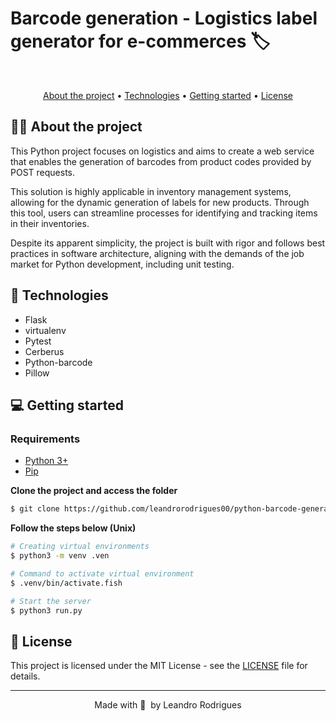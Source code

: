# Barcode generation - Logistics label generator for e-commerces 🏷️

<br>

<p align="center">
  <a href="#-about-the-project">About the project</a> •
  <a href="#-technologies">Technologies</a> •
<a href="#-getting-started">Getting started</a> •
<a href="#-license">License</a>

</p>

<p align="center">
 
  
</p>

## 👩‍💻 About the project

This Python project focuses on logistics and aims to create a web service that enables the generation of barcodes from product codes provided by POST requests.

This solution is highly applicable in inventory management systems, allowing for the dynamic generation of labels for new products. Through this tool, users can streamline processes for identifying and tracking items in their inventories.

Despite its apparent simplicity, the project is built with rigor and follows best practices in software architecture, aligning with the demands of the job market for Python development, including unit testing.

## 🚀 Technologies

- Flask
- virtualenv
- Pytest
- Cerberus
- Python-barcode
- Pillow

## 💻 Getting started

### Requirements

- [Python 3+](https://www.python.org/)
- [Pip](https://pypi.org/project/pip/)

**Clone the project and access the folder**

```bash
$ git clone https://github.com/leandrorodrigues00/python-barcode-generation && cd python-barcode-generation

```

**Follow the steps below (Unix)**

```bash
# Creating virtual environments
$ python3 -m venv .ven

# Command to activate virtual environment
$ .venv/bin/activate.fish

# Start the server
$ python3 run.py
```

## 📝 License

This project is licensed under the MIT License - see the [LICENSE](LICENSE) file for details.

---

<p align="center">
  Made with 💜&nbsp; by  Leandro Rodrigues
</p>
